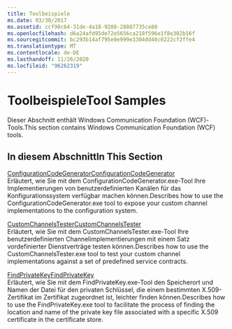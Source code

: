 ```yaml
---
title: Toolbeispiele
ms.date: 03/30/2017
ms.assetid: ccf90c64-31de-4a18-9208-28887735ce80
ms.openlocfilehash: d6a24afd95de72e5656ca218f596e1f8e302b16f
ms.sourcegitcommit: bc293b14af795e0e999e3304dd40c0222cf2ffe4
ms.translationtype: MT
ms.contentlocale: de-DE
ms.lasthandoff: 11/26/2020
ms.locfileid: "96262319"
---
```

# <a name="tool-samples"></a><span data-ttu-id="96412-102">Toolbeispiele</span><span class="sxs-lookup"><span data-stu-id="96412-102">Tool Samples</span></span>

<span data-ttu-id="96412-103">Dieser Abschnitt enthält Windows Communication Foundation (WCF)-Tools.</span><span class="sxs-lookup"><span data-stu-id="96412-103">This section contains Windows Communication Foundation (WCF) tools.</span></span>  
  
## <a name="in-this-section"></a><span data-ttu-id="96412-104">In diesem Abschnitt</span><span class="sxs-lookup"><span data-stu-id="96412-104">In This Section</span></span>  

 [<span data-ttu-id="96412-105">ConfigurationCodeGenerator</span><span class="sxs-lookup"><span data-stu-id="96412-105">ConfigurationCodeGenerator</span></span>](configurationcodegenerator.md)  
 <span data-ttu-id="96412-106">Erläutert, wie Sie mit dem ConfigurationCodeGenerator.exe-Tool Ihre Implementierungen von benutzerdefinierten Kanälen für das Konfigurationssystem verfügbar machen können.</span><span class="sxs-lookup"><span data-stu-id="96412-106">Describes how to use the ConfigurationCodeGenerator.exe tool to expose your custom channel implementations to the configuration system.</span></span>  
  
 [<span data-ttu-id="96412-107">CustomChannelsTester</span><span class="sxs-lookup"><span data-stu-id="96412-107">CustomChannelsTester</span></span>](customchannelstester.md)  
 <span data-ttu-id="96412-108">Erläutert, wie Sie mit dem CustomChannelsTester.exe-Tool Ihre benutzerdefinierten Channelimplementierungen mit einem Satz vordefinierter Dienstverträge testen können.</span><span class="sxs-lookup"><span data-stu-id="96412-108">Describes how to use the CustomChannelsTester.exe tool to test your custom channel implementations against a set of predefined service contracts.</span></span>  
  
 [<span data-ttu-id="96412-109">FindPrivateKey</span><span class="sxs-lookup"><span data-stu-id="96412-109">FindPrivateKey</span></span>](findprivatekey.md)  
 <span data-ttu-id="96412-110">Erläutert, wie Sie mit dem FindPrivateKey.exe-Tool den Speicherort und Namen der Datei für den privaten Schlüssel, die einem bestimmten X.509-Zertifikat im Zertifikat zugeordnet ist, leichter finden können.</span><span class="sxs-lookup"><span data-stu-id="96412-110">Describes how to use the FindPrivateKey.exe tool to facilitate the process of finding the location and name of the private key file associated with a specific X.509 certificate in the certificate store.</span></span>
